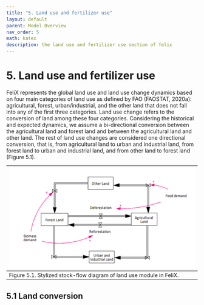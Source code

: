 ```yaml
---
title: "5. Land use and fertilizer use"
layout: default
parent: Model Overview
nav_order: 5
math: katex
description: the land use and fertilizer use section of felix
---
```


# 5. Land use and fertilizer use
FeliX represents the global land use and land use change dynamics based on four main categories of land use as defined by FAO (FAOSTAT, 2020a): agricultural, forest, urban/industrial, and the other land that does not fall into any of the first three categories. Land use change refers to the conversion of land among these four categories. Considering the historical and expected dynamics, we assume a bi-directional conversion between the agricultural land and forest land and between the agricultural land and other land. The rest of land use changes are considered one directional conversion, that is, from agricultural land to urban and industrial land, from forest land to urban and industrial land, and from other land to forest land (Figure 5.1).


|[![](images/5_land_use.png)](images/5_land_use.png)
|:--|
|Figure 5.1. Stylized stock-flow diagram of land use module in FeliX.|

## 5.1 Land conversion